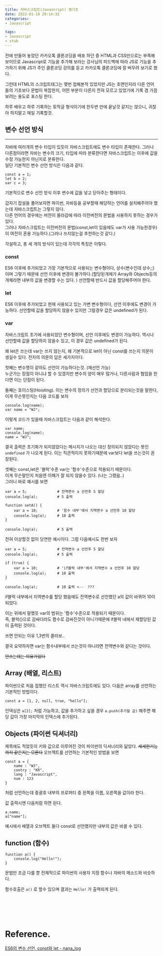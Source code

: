 ```yaml
---
title: 자바스크립트(Javascript) 쌩기초  
date: 2022-01-10 20:14:32  
categories:   
- Javascript  

tags:  
- Javascript
- stub
---
```


전에 만들어 놓았던 카카오톡 클론코딩을 배포 하던 중 HTML과 CSS만으로는 부족해보이므로 Javascript로 기능을 추가해 보라는 강사님의 피드백에 따라 JS로 기능을 추가하기 위해 JS가 주인 클론코딩 강의를 듣고 카카오톡 클론코딩에 잘 버무려 보기로 했다.  

그런데 HTML의 스크립트태그는 몇번 접해본적 있었지만 JS는 초면인지라 다른 언어들의 기초보다 문법이 복잡한지, 어떤 부분이 다른지 전혀 모르고 있었기에 기록 겸 가끔 보려는 용도로 포스팅 한다.


하루 배우고 하루 기록하는 토막글 형식이기에 한두번 만에 끝날것 같지는 않으니, 귀찮아 하지말고 매일 기록할것.

## 변수 선언 방식

---
자바에 여러개의 변수 타입이 있듯이 자바스크립트에도 변수 타입이 존재한다.  그러나 다른점이라면 자바는 변수의 크기, 타입에 따라 분류한다면 자바스크립트는 이후에 값을 수정 가능한지 아닌지로 분류한다.  
일단 기본적인 변수 선언 방식은 다음과 같다.
```
const a = 1;
let b = 2;
var c = 3;
```
기본적으로 변수 선언 방식 이후 변수에 값을 넣고 닫아주는 형태이다.

갑자기 잡설을 풀어보자면
파이썬, 자바등을 공부할때 해당하는 언어를 설치해주어야 했는데 자바스크립트는 그렇지 않다.  
다른 언어의 경우에는 버전이 올라감에 따라 이전버전의 문법을 사용하지 못하는 경우가 있다.  
그러나 자바스크립트는 이전버전의 문법(const,let이 있음에도 var가 사용 가능한경우)이 여전히 혼용 가능하다.(그러나 쓰지않는걸 추천하는것 같다.)

각설하고, 총 세 개의 방식이 있는데 각각의 특징은 이렇다.  
### const
ES6 이후에 추가되었고 가장 기본적으로 사용되는 변수형이다, 상수(변수인데 상수;;)이며 그렇기 때문에 선언 이후에 변경이 불가하다.(할당된개체가 Array와 Objects등의 개체라면 내부의 값을 변경할 수는 있다. ) 선언할때 반드시 값을 할당해주어야 한다.

### let
ES6 이후에 추가되었고 현재 사용되고 있는 가변 변수형이다, 선언 이후에도 변경이 가능하다. 선언할때 값을 할당하지 않을수 있지만 그럴경우 값은 undefined가 된다.

### var
자바스크립트 초기에 사용되었던 변수형이며, 선언 이후에도 변경이 가능하다. 역시나 선언할때 값을 할당하지 않을수 있고, 이 경우 값은 undefined가 된다.

왜 let은 쓰는데 var는 쓰지 않는지, 왜 기본적으로 let이 아닌 const를 쓰는지 의문이 생길수 있다.
전자의 의문의 답은 세가지이다.   

첫째는 변수명이 같아도 선언이 가능하다는것. (재선언 가능)  
누군가는 장점이 아니냐 할 수 있겠지만 변수의 양이 매우 많거나, 다른사람과 협업을 한다면 이는 단점이 된다.  

둘째는 호이스팅(Hoisting).
이는 변수의 정의가 선언과 할당으로 분리되는것을 말한다, 이게 무슨뜻인지는 다음 코드를 보자
```
console.log(name);
var name = "WJ";
```
이렇게 코드가 있을때 자바스크립트는 다음과 같이 해석한다.
```
var name;
console.log(name);
name = "WJ";
```
결국 출력은 초기화가 되지않았다는 메시지가 나오는 대신 정의되지 않았다는 뜻인 `undefined` 가 나오게 된다.
이는 직관적이지 못하기때문에 var보다 let을 쓰는것이 권장된다.

셋째는 const,let은 '블럭'수준 var는 '함수'수준으로 적용되기 때문이다.  
이게 무슨말인지 처음엔 이해가 잘 되지 않을수 있다. (나는 그랬음..)  
그러니 바로 예시를 보면
```
var a = 5;              # 전역변수 a 선언후 5 할당
console.log(a);         # 5 출력

function setA() {          
    var a = 10;         # '함수 내부'에서 지역변수 a 선언후 10 할당
    console.log(a);     # 10 출력
}

console.log(a);         # 5 출력
```
전혀 이상할것 없이 당연한 예시이다. 그럼 다음예시도 한번 보자

```
var a = 5;              # 전역변수 a 선언후 5 할당
console.log(a);         # 5 출력

if (true) {          
    var a = 10;         # 'if블럭 내부'에서 지역변수 a 선언후 10 할당
    console.log(a);     # 10 출력
}

console.log(a);         # 10 출력 <--  ???
```

if블럭 내부에서 지역변수를 할당 했음에도 전역변수로 선언했던 a의 값이 바뀌어 10이 되었다.

이는 위에서 말했듯 var의 범위는 '함수'수준으로 적용되기 때문이다.  
즉, 블럭{}으로 감싸더라도 함수로 감싸진것이 아니기때문에 if블럭 내에서 재할당된 값이 출력된 것이다.

쓰면 안되는 이유 1,3번의 콜라보..

결국 요약하자면 var는 함수내부에서 쓰는것이 아니라면 전역변수와 같다는 것이다.

~~안쓰는데는 이유가있다~~


## Array (배열, 리스트)
파이썬으로 처음 접했던 리스트 역시 자바스크립트에도 있다.
다음은 array를 선언하는 기본적인 방법이다.
```
const a = [1, 2, null, true, "hello"];
```
인덱싱은 `a[2];` 처럼 가능하고, 값을 추가하고 싶을 경우 `a.push(추가할 값)` 해주면 해당 값이 가장 마지막의 인덱스에 추가된다.

## Objects (파이썬 딕셔너리)
제목에도 적었듯이 키와 값으로 이루어진 것이 파이썬의 딕셔너리와 닮았다. ~~세세한기능까지 같은지는 모른다~~
오브젝트를 선언하는 기본적인 방법을 보면
```
const a = {
    name : "WJ",
    contry : "KR",
    lang : "Javascript",
    num : 123
}   
```
처럼 선언하는데 중괄호 내부의 프로퍼티 중 왼쪽을 이름, 오른쪽을 값이라 한다.

값 출력시엔 다음처럼 하면 된다.
```
a.name;
a["name"];
```


예시에서 배열과 오브젝트 둘다 const로 선언했지만 내부의 값은 바꿀 수 있다.

## function (함수)
```
function a() {
    console.log("Hello!");
}
```
문법만 조금 다를 뿐 전체적으로 파이썬의 사용자 지정 함수나 자바의 메소드와 비슷하다.

함수호출은 `a()` 로 할수 있으며 결과는 `Hello!` 가 출력되게 된다.







<br><br><br><br>

# Reference.
[ES6의 변수 선언, const와 let - nana_log](https://nykim.work/72) 